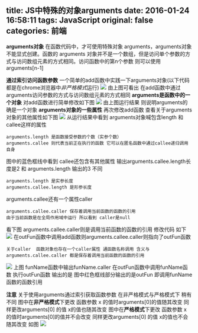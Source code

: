 title: JS中特殊的对象arguments
date: 2016-01-24 16:58:11
tags: JavaScript
original: false
categories: 前端
---
**arguments对象**
在函数代码中，才可使用特殊对象 arguments，arguments对象不能显式创建。函数的 arguments 对象并不是一个数组，但是访问单个参数的方式与访问数组元素的方式相同。访问函数中的第n个参数 则可以使用arguments[n-1] 
<!-- more -->
**通过索引访问函数参数**
一个简单的add函数中实践一下arguments对象(以下代码都是在chrome浏览器中*非严格模式*运行)
![](http://7xqeyw.com1.z0.glb.clouddn.com/argument1.png)
由上图可看出 在add函数中通过arguments访问参数的方式与访问数组元素的方式相同
 **arguments是函数中的一个对象**
对add函数进行简单修改如下图
![](http://7xqeyw.com1.z0.glb.clouddn.com/argument2.png)
由上图运行结果 则说明arguments的确是一个对象
**arguments对象的一些属性**
再次修改add函数 查看关于arguments对象的其他属性如下图
![](http://7xqeyw.com1.z0.glb.clouddn.com/argument3.png)
从运行结果中看到 arguments对象喊包含length 和 callee这样的属性
    
    arguments.length 是函数接受参数的个数（实参个数）
    arguments.callee 则代表当前正在执行的函数 它可以在匿名函数中通过callee递归调用自身
图中的蓝色框线中看到 callee还包含有其他属性 
输出arguments.callee.length长度是2 和 arguments.length 输出的3 不同

    arguments.length 是实参长度
    arguments.callee.length 是形参长度
arguments.callee还有一个属性caller 
    
    arguments.callee.caller 保存着调用当前函数的函数的引用
    由于当前函数是在全局作用域中运行 所以看到 caller是null
看下图 arguments.callee.caller则是调用当前函数的函数的引用
修改代码 如下
![](http://7xqeyw.com1.z0.glb.clouddn.com/argument4.png)
在outFun函数中调用add函数则arguments.callee.caller则指向了outFun函数
    
    关于caller  函数对象也存在一个caller属性 通函数名称调用 含义与 arguments.callee.caller 都是保存着调用当前函数的函数的引用
![](http://7xqeyw.com1.z0.glb.clouddn.com/argument5.png)
上图 funName函数中输出funName.caller  在outFun函数中调用funName函数  执行outFun函数 输出的是 图中红色框线部分输出的是outFun  即调用funName函数的函数引用 

**注意**
关于使用arguments通过索引获取函数参数 在非严格模式与严格模式下 稍有不同 
图中在**非严格模式**下更改 函数参数 x 的值时arguments[0]的值随其改变 同样更改arguments[0] 的值 x的值也随其改变
图中在**严格模式**下更改 函数参数 x 的值时arguments[0]的值并不会改变 同样更改arguments[0] 的值 x的值也不会随其改变
如图
![](http://7xqeyw.com1.z0.glb.clouddn.com/argument6.png)
